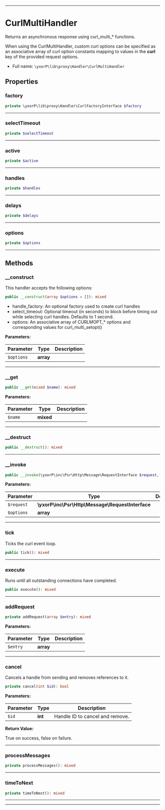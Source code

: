***

# CurlMultiHandler

Returns an asynchronous response using curl_multi_* functions.

When using the CurlMultiHandler, custom curl options can be specified as an
associative array of curl option constants mapping to values in the
**curl** key of the provided request options.

* Full name: `\yxorP\lib\proxy\Handler\CurlMultiHandler`



## Properties


### factory



```php
private \yxorP\lib\proxy\Handler\CurlFactoryInterface $factory
```






***

### selectTimeout



```php
private $selectTimeout
```






***

### active



```php
private $active
```






***

### handles



```php
private $handles
```






***

### delays



```php
private $delays
```






***

### options



```php
private $options
```






***

## Methods


### __construct

This handler accepts the following options:

```php
public __construct(array $options = []): mixed
```

- handle_factory: An optional factory  used to create curl handles
- select_timeout: Optional timeout (in seconds) to block before timing
  out while selecting curl handles. Defaults to 1 second.
- options: An associative array of CURLMOPT_* options and
  corresponding values for curl_multi_setopt()






**Parameters:**

| Parameter | Type | Description |
|-----------|------|-------------|
| `$options` | **array** |  |




***

### __get



```php
public __get(mixed $name): mixed
```








**Parameters:**

| Parameter | Type | Description |
|-----------|------|-------------|
| `$name` | **mixed** |  |




***

### __destruct



```php
public __destruct(): mixed
```











***

### __invoke



```php
public __invoke(\yxorP\inc\Psr\Http\Message\RequestInterface $request, array $options): mixed
```








**Parameters:**

| Parameter | Type | Description |
|-----------|------|-------------|
| `$request` | **\yxorP\inc\Psr\Http\Message\RequestInterface** |  |
| `$options` | **array** |  |




***

### tick

Ticks the curl event loop.

```php
public tick(): mixed
```











***

### execute

Runs until all outstanding connections have completed.

```php
public execute(): mixed
```











***

### addRequest



```php
private addRequest(array $entry): mixed
```








**Parameters:**

| Parameter | Type | Description |
|-----------|------|-------------|
| `$entry` | **array** |  |




***

### cancel

Cancels a handle from sending and removes references to it.

```php
private cancel(int $id): bool
```








**Parameters:**

| Parameter | Type | Description |
|-----------|------|-------------|
| `$id` | **int** | Handle ID to cancel and remove. |


**Return Value:**

True on success, false on failure.



***

### processMessages



```php
private processMessages(): mixed
```











***

### timeToNext



```php
private timeToNext(): mixed
```











***


***

